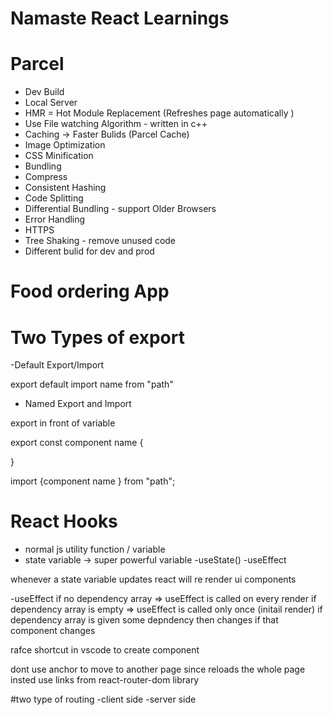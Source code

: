 # Namaste React Learnings

# Parcel
- Dev Build
- Local Server
- HMR = Hot Module Replacement (Refreshes page automatically )
- Use File watching Algorithm - written in c++
- Caching -> Faster Bulids (Parcel Cache)
- Image Optimization
- CSS Minification 
- Bundling 
- Compress
- Consistent Hashing
- Code Splitting 
- Differential Bundling - support Older Browsers
- Error Handling
- HTTPS
- Tree Shaking - remove unused code  
- Different bulid for dev and prod

# Food ordering App

# Two Types of export

-Default Export/Import 

export default <component name>
import name from "path"

- Named Export and Import 

export in front of variable

export const component name {

}

import {component name } from "path";

#  React Hooks


- normal js utility function / variable
- state variable -> super powerful variable
-useState()
-useEffect

whenever a state variable updates react will re render ui components

-useEffect 
if no dependency array => useEffect is called on every render
if dependency array is empty => useEffect is called only once (initail render)
if dependency array is given some depndency then changes if that component changes


rafce shortcut in vscode to create component

<a></a>
 dont use anchor to move to another page since reloads the whole page insted use links from react-router-dom library


#two type of routing 
-client side 
-server side